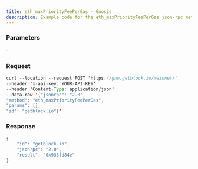 ```yaml
---
title: eth_maxPriorityFeePerGas - Gnosis
description: Example code for the eth_maxPriorityFeePerGas json-rpc method. Сomplete guide on how to use eth_maxPriorityFeePerGas json-rpc in GetBlock.io Web3 documentation.
---
```


### Parameters


\-

### Request

``` java
curl --location --request POST 'https://gno.getblock.io/mainnet/' 
--header 'x-api-key: YOUR-API-KEY' 
--header 'Content-Type: application/json' 
--data-raw '{"jsonrpc": "2.0",
"method": "eth_maxPriorityFeePerGas",
"params": [],
"id": "getblock.io"}'
```

###  Response

``` java
{
    "id": "getblock.io",
    "jsonrpc": "2.0",
    "result": "0x933fd84e"
}
```

